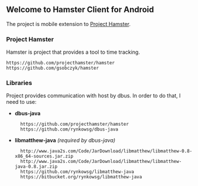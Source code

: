 ## Welcome to Hamster Client for Android ##
The project is mobile extension to [Project Hamster](https://projecthamster.wordpress.com/).
	

### Project Hamster ###
Hamster is project that provides a tool to time tracking.

	https://github.com/projecthamster/hamster
	https://github.com/gsobczyk/hamster

### Libraries ###
Project provides communication with host by dbus. In order to do that, I need to use:

- **dbus-java**

		https://github.com/projecthamster/hamster
		https://github.com/rynkowsg/dbus-java

- **libmatthew-java** *(required by dbus-java)*

		http://www.java2s.com/Code/JarDownload/libmatthew/libmatthew-0.8-x86_64-sources.jar.zip
		http://www.java2s.com/Code/JarDownload/libmatthew/libmatthew-java-0.8.jar.zip
		https://github.com/rynkowsg/libmatthew-java
		https://bitbucket.org/rynkowsg/libmatthew-java
